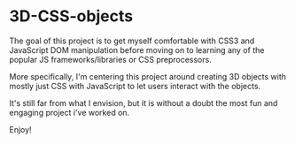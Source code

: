 # 3D-CSS-objects

The goal of this project is to get myself comfortable with CSS3 and JavaScript DOM manipulation before moving on to learning any of the popular JS frameworks/libraries or CSS preprocessors.

More specifically, I'm centering this project around creating 3D objects with mostly just CSS with JavaScript to let users interact with the objects. 

It's still far from what I envision, but it is without a doubt the most fun and engaging project i've worked on.

Enjoy!
